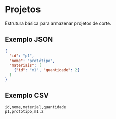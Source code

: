 # Projetos

Estrutura básica para armazenar projetos de corte.

## Exemplo JSON

```json
{
  "id": "p1",
  "nome": "protótipo",
  "materiais": [
    {"id": "m1", "quantidade": 2}
  ]
}
```

## Exemplo CSV

```
id,nome,material,quantidade
p1,protótipo,m1,2
```
